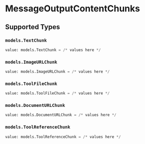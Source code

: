 # MessageOutputContentChunks


## Supported Types

### `models.TextChunk`

```python
value: models.TextChunk = /* values here */
```

### `models.ImageURLChunk`

```python
value: models.ImageURLChunk = /* values here */
```

### `models.ToolFileChunk`

```python
value: models.ToolFileChunk = /* values here */
```

### `models.DocumentURLChunk`

```python
value: models.DocumentURLChunk = /* values here */
```

### `models.ToolReferenceChunk`

```python
value: models.ToolReferenceChunk = /* values here */
```


